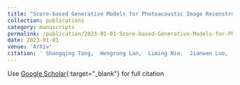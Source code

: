 ```yaml
---
title: "Score-based Generative Models for Photoacoustic Image Reconstruction with Rotation Consistency Constraints"
collection: publications
category: manuscripts
permalink: /publication/2023-01-01-Score-based-Generative-Models-for-Photoacoustic-Image-Reconstruction-with-Rotation-Consistency-Constraints
date: 2023-01-01
venue: 'ArXiv'
citation: ' Shangqing Tong,  Hengrong Lan,  Liming Nie,  Jianwen Luo,  Fei Gao, &quot;Score-based Generative Models for Photoacoustic Image Reconstruction with Rotation Consistency Constraints.&quot; ArXiv, 2023.'
---
```

Use [Google Scholar](https://scholar.google.com/scholar?q=Score+based+Generative+Models+for+Photoacoustic+Image+Reconstruction+with+Rotation+Consistency+Constraints){:target="_blank"} for full citation